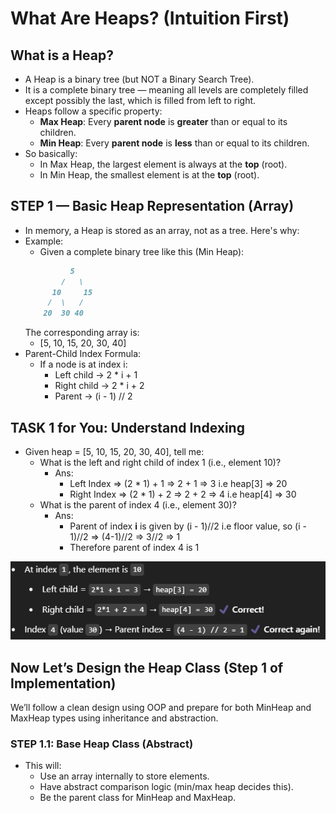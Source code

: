 # What Are Heaps? (Intuition First)
## What is a Heap?
- A Heap is a binary tree (but NOT a Binary Search Tree).
- It is a complete binary tree — meaning all levels are completely filled except possibly the last, which is filled from left to right.
- Heaps follow a specific property:
    - **Max Heap**: Every **parent node** is **greater** than or equal to its children.
    - **Min Heap**: Every **parent node** is **less** than or equal to its children.
- So basically:
    - In Max Heap, the largest element is always at the **top** (root).
    - In Min Heap, the smallest element is at the **top** (root).

## STEP 1 — Basic Heap Representation (Array)
- In memory, a Heap is stored as an array, not as a tree. Here's why:
- Example:
    - Given a complete binary tree like this (Min Heap):
    ```markdown
              5
            /   \
          10     15
         /  \   /
        20  30 40
    ```
    The corresponding array is:
    - [5, 10, 15, 20, 30, 40]
- Parent-Child Index Formula:
    - If a node is at index i:
        - Left child → 2 * i + 1
        - Right child → 2 * i + 2
        - Parent → (i - 1) // 2


## TASK 1 for You: Understand Indexing
- Given heap = [5, 10, 15, 20, 30, 40], tell me:
    - What is the left and right child of index 1 (i.e., element 10)?
        - Ans: 
            - Left Index => (2 * 1) + 1 => 2 + 1 => 3 i.e heap[3] => 20
            - Right Index => (2 * 1) + 2 => 2 + 2 => 4 i.e heap[4] => 30
    - What is the parent of index 4 (i.e., element 30)?
        - Ans:
            - Parent of index **i** is given by (i - 1)//2 i.e floor value, so (i - 1)//2 => (4-1)//2 => 3//2 => 1
            - Therefore parent of index 4 is 1

![alt text](image.png)


## Now Let’s Design the Heap Class (Step 1 of Implementation)

We’ll follow a clean design using OOP and prepare for both MinHeap and MaxHeap types using inheritance and abstraction.

### STEP 1.1: Base Heap Class (Abstract)
- This will:
    - Use an array internally to store elements.
    - Have abstract comparison logic (min/max heap decides this).
    - Be the parent class for MinHeap and MaxHeap.



